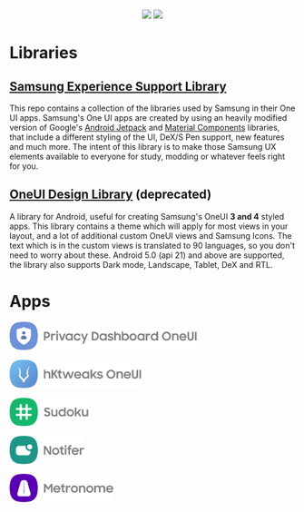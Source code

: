 <h3 align="center">

[![](https://img.shields.io/badge/Telegram-Group-blue.svg?style=for-the-badge&logo=Telegram)](https://t.me/oneuiproject)
[![](https://img.shields.io/badge/XDA-Thread-%23AC6E2F.svg?style=for-the-badge&logo=XDA-Developers)](https://forum.xda-developers.com/t/dev-library-5-0-oneui-design-library-2-2-1.4387485/)

</h3>

# Libraries
## [Samsung Experience Support Library](https://github.com/OneUIProject/sesl)
This repo contains a collection of the libraries used by Samsung in their One UI apps.
Samsung's One UI apps are created by using an heavily modified version of Google's [Android Jetpack](https://github.com/androidx/androidx) and [Material Components](https://github.com/material-components/material-components-android) libraries, that include a different styling of the UI, DeX/S Pen support, new features and much more. The intent of this library is to make those Samsung UX elements available to everyone for study, modding or whatever feels right for you.

## [OneUI Design Library](https://github.com/Yanndroid/OneUI-Design-Library) (deprecated)
A library for Android, useful for creating Samsung's OneUI **3 and 4** styled apps. This library contains a theme which will apply for most views in your layout, and a lot of additional custom OneUI views and Samsung Icons. The text which is in the custom views is translated to 90 languages, so you don't need to worry about these. Android 5.0 (api 21) and above are supported, the library also supports Dark mode, Landscape, Tablet, DeX and RTL.

# Apps
[<img src="profile/readme-res/PrivacyDashboard.png" height="50"/>](https://github.com/BlackMesa123/PrivacyDashboard-OneUI)

[<img src="profile/readme-res/hKtweaks.png" height="50"/>](https://github.com/Yanndroid/hKtweaks-OneUI)

[<img src="profile/readme-res/Sudoku.png" height="50"/>](https://github.com/Yanndroid/Sudoku)

[<img src="profile/readme-res/Notifer.png" height="50"/>](https://github.com/Yanndroid/Notifer)

[<img src="profile/readme-res/Metronome.png" height="50"/>](https://github.com/Yanndroid/Metronome)

